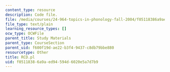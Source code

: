 ```yaml
---
content_type: resource
description: Code file.
file: /media/courses/24-964-topics-in-phonology-fall-2004/f05118386a9aed94594d6020e5a7d7b9_RCD.pl
file_type: text/plain
learning_resource_types: []
ocw_type: OCWFile
parent_title: Study Materials
parent_type: CourseSection
parent_uid: f600f19d-ae22-b3f4-9437-c8db79bbe880
resourcetype: Other
title: RCD.pl
uid: f0511838-6a9a-ed94-594d-6020e5a7d7b9
---
```

